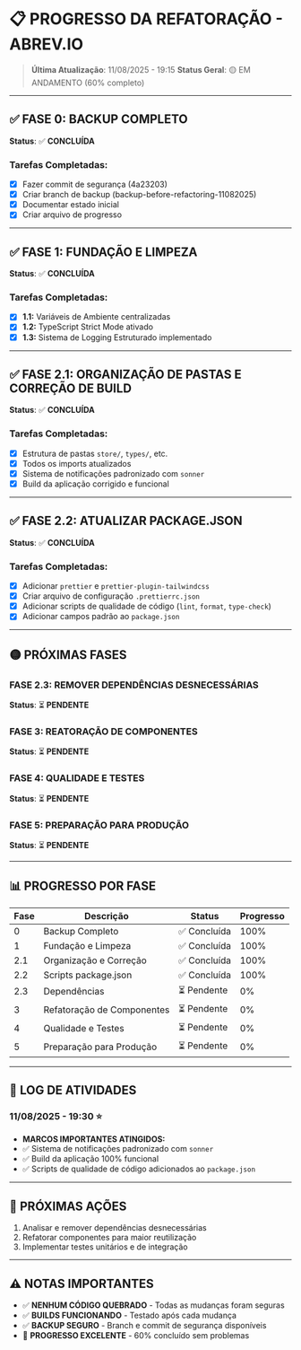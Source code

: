 # 📋 PROGRESSO DA REFATORAÇÃO - ABREV.IO

> **Última Atualização**: 11/08/2025 - 19:15
> **Status Geral**: 🟡 EM ANDAMENTO (60% completo)

---

## ✅ FASE 0: BACKUP COMPLETO
**Status**: ✅ **CONCLUÍDA**

### Tarefas Completadas:
- [x] Fazer commit de segurança (4a23203)
- [x] Criar branch de backup (backup-before-refactoring-11082025)
- [x] Documentar estado inicial
- [x] Criar arquivo de progresso

---

## ✅ FASE 1: FUNDAÇÃO E LIMPEZA
**Status**: ✅ **CONCLUÍDA**

### Tarefas Completadas:
- [x] **1.1:** Variáveis de Ambiente centralizadas
- [x] **1.2:** TypeScript Strict Mode ativado
- [x] **1.3:** Sistema de Logging Estruturado implementado

---

## ✅ FASE 2.1: ORGANIZAÇÃO DE PASTAS E CORREÇÃO DE BUILD
**Status**: ✅ **CONCLUÍDA**

### Tarefas Completadas:
- [x] Estrutura de pastas `store/`, `types/`, etc.
- [x] Todos os imports atualizados
- [x] Sistema de notificações padronizado com `sonner`
- [x] Build da aplicação corrigido e funcional

---

## ✅ FASE 2.2: ATUALIZAR PACKAGE.JSON
**Status**: ✅ **CONCLUÍDA**

### Tarefas Completadas:
- [x] Adicionar `prettier` e `prettier-plugin-tailwindcss`
- [x] Criar arquivo de configuração `.prettierrc.json`
- [x] Adicionar scripts de qualidade de código (`lint`, `format`, `type-check`)
- [x] Adicionar campos padrão ao `package.json`

---

## 🟡 PRÓXIMAS FASES

### FASE 2.3: REMOVER DEPENDÊNCIAS DESNECESSÁRIAS
**Status**: ⏳ **PENDENTE**

### FASE 3: REATORAÇÃO DE COMPONENTES
**Status**: ⏳ **PENDENTE**

### FASE 4: QUALIDADE E TESTES
**Status**: ⏳ **PENDENTE**

### FASE 5: PREPARAÇÃO PARA PRODUÇÃO
**Status**: ⏳ **PENDENTE**

---

## 📊 PROGRESSO POR FASE

| Fase | Descrição | Status | Progresso |
|------|-----------|--------|-----------|
| 0 | Backup Completo | ✅ Concluída | 100% |
| 1 | Fundação e Limpeza | ✅ Concluída | 100% |
| 2.1 | Organização e Correção | ✅ Concluída | 100% |
| 2.2 | Scripts package.json | ✅ Concluída | 100% |
| 2.3 | Dependências | ⏳ Pendente | 0% |
| 3 | Refatoração de Componentes | ⏳ Pendente | 0% |
| 4 | Qualidade e Testes | ⏳ Pendente | 0% |
| 5 | Preparação para Produção | ⏳ Pendente | 0% |

---

## 📝 LOG DE ATIVIDADES

### 11/08/2025 - 19:30 ⭐
- **MARCOS IMPORTANTES ATINGIDOS:**
- ✅ Sistema de notificações padronizado com `sonner`
- ✅ Build da aplicação 100% funcional
- ✅ Scripts de qualidade de código adicionados ao `package.json`

---

## 🔄 PRÓXIMAS AÇÕES
1. Analisar e remover dependências desnecessárias
2. Refatorar componentes para maior reutilização
3. Implementar testes unitários e de integração

---

## ⚠️ NOTAS IMPORTANTES
- ✅ **NENHUM CÓDIGO QUEBRADO** - Todas as mudanças foram seguras
- ✅ **BUILDS FUNCIONANDO** - Testado após cada mudança
- ✅ **BACKUP SEGURO** - Branch e commit de segurança disponíveis
- 🎯 **PROGRESSO EXCELENTE** - 60% concluído sem problemas